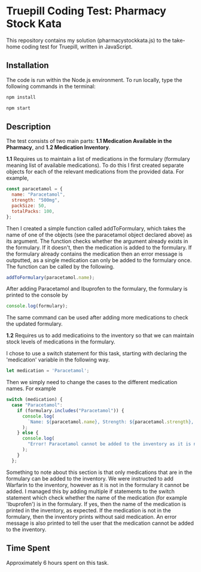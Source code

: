# Truepill Coding Test: Pharmacy Stock Kata

This repository contains my solution (pharmacystockkata.js) to the take-home coding test for Truepill, written in JavaScript. 

## Installation

The code is run within the Node.js environment. To run locally, type the following commands in the terminal:
```bash
npm install
```
```bash
npm start
````

## Description

The test consists of two main parts: **1.1 Medication Available in the Pharmacy**, and **1.2 Medication Inventory**. 

**1.1** Requires us to maintain a list of medications in the formulary (formulary meaning list of available medications). To do this I first created separate objects for each of the relevant medications from the provided data. For example,
```javascript
const paracetamol = {
  name: "Paracetamol",
  strength: "500mg",
  packSize: 50,
  totalPacks: 100,
};
```
Then I created a simple function called addToFormulary, which takes the name of one of the objects (see the paracetamol object declared above) as its argument. The function checks whether the argument already exists in the formulary. If it doesn't, then the medication is added to the formulary. If the formulary already contains the medication then an error message is outputted, as a single medication can only be added to the formulary once. The function can be called by the following.
```javascript
addToFormulary(paracetamol.name);
```
After adding Paracetamol and Ibuprofen to the formulary, the formulary is printed to the console by
```javascript
console.log(formulary);
```
The same command can be used after adding more medications to check the updated formulary.


**1.2** Requires us to add medicatioins to the inventory so that we can maintain stock levels of medications in the formulary.

I chose to use a switch statement for this task, starting with declaring the 'medication' variable in the following way.
```javascript
let medication = 'Paracetamol';
```
Then we simply need to change the cases to the different medication names. For example
```javascript
switch (medication) {
  case "Paracetamol":
    if (formulary.includes("Paracetamol")) {
      console.log(
        `Name: ${paracetamol.name}, Strength: ${paracetamol.strength}, Pack Size: ${paracetamol.packSize}, Total Packs: ${paracetamol.totalPacks}`
      );
    } else {
      console.log(
        "Error! Paracetamol cannot be added to the inventory as it is not in the formulary."
      );
    }
  };
```

Something to note about this section is that only medications that are in the formulary can be added to the inventory. We were instructed to add Warfarin to the inventory, however as it is not in the formulary it cannot be added. I managed this by adding multiple if statements to the switch statement which check whether the name of the medication (for example 'Ibuprofen') is in the formulary. If yes, then the name of the medication is printed in the inventory, as expected. If the medication is not in the formulary, then the inventory prints without said medication. An error message is also printed to tell the user that the medication cannot be added to the inventory.

## Time Spent

Approximately 6 hours spent on this task.
